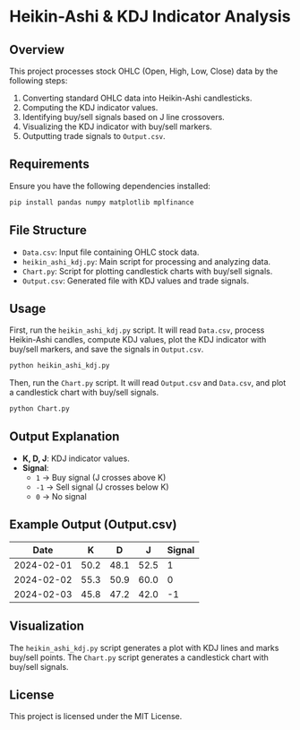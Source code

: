 # Heikin-Ashi & KDJ Indicator Analysis

## Overview
This project processes stock OHLC (Open, High, Low, Close) data by the following steps:
1. Converting standard OHLC data into Heikin-Ashi candlesticks.
2. Computing the KDJ indicator values.
3. Identifying buy/sell signals based on J line crossovers.
4. Visualizing the KDJ indicator with buy/sell markers.
5. Outputting trade signals to `Output.csv`.

## Requirements
Ensure you have the following dependencies installed:

```bash
pip install pandas numpy matplotlib mplfinance
```

## File Structure
- `Data.csv`: Input file containing OHLC stock data.
- `heikin_ashi_kdj.py`: Main script for processing and analyzing data.
- `Chart.py`: Script for plotting candlestick charts with buy/sell signals.
- `Output.csv`: Generated file with KDJ values and trade signals.

## Usage
First, run the `heikin_ashi_kdj.py` script. It will read `Data.csv`, process Heikin-Ashi candles, compute KDJ values, plot the KDJ indicator with buy/sell markers, and save the signals in `Output.csv`.

```bash
python heikin_ashi_kdj.py
```

Then, run the `Chart.py` script. It will read `Output.csv` and `Data.csv`, and plot a candlestick chart with buy/sell signals.

```bash
python Chart.py
```

## Output Explanation
- **K, D, J**: KDJ indicator values.
- **Signal**:
  - `1` → Buy signal (J crosses above K)
  - `-1` → Sell signal (J crosses below K)
  - `0` → No signal

## Example Output (Output.csv)
| Date       | K    | D    | J    | Signal |
|------------|------|------|------|--------|
| 2024-02-01 | 50.2 | 48.1 | 52.5 | 1      |
| 2024-02-02 | 55.3 | 50.9 | 60.0 | 0      |
| 2024-02-03 | 45.8 | 47.2 | 42.0 | -1     |

## Visualization
The `heikin_ashi_kdj.py` script generates a plot with KDJ lines and marks buy/sell points. The `Chart.py` script generates a candlestick chart with buy/sell signals.

## License
This project is licensed under the MIT License.